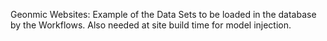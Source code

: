 Geonmic Websites: Example of the Data Sets to be loaded in the database by the Workflows. Also needed at site build time for model injection.
